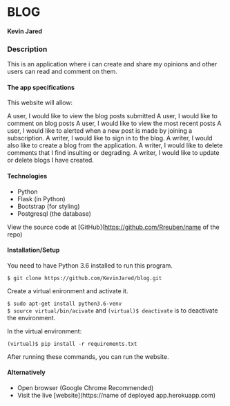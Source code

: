 # BLOG

<b>Kevin Jared</b>

### Description

This is an application where i  can create and share my opinions and other users can read and comment on them.


#### The app specifications

This website will allow:

A user, I would like to view the blog posts submitted
A user, I would like to comment on blog posts
A user, I would like to view the most recent posts
A user, I would like to alerted when a new post is made by joining a subscription.
A writer, I would like to sign in to the blog.
A writer, I would also like to create a blog from the application.
A writer, I would like to delete comments that I find insulting or degrading.
A writer, I would like to update or delete blogs I have created.

#### Technologies

- Python
- Flask (in Python)
- Bootstrap (for styling)
- Postgresql (the database)

View the source code at [GitHub](https://github.com/Rreuben/name of the repo)

#### Installation/Setup

You need to have Python 3.6 installed to run this program.

`$ git clone https://github.com/KevinJared/blog.git`<br />

Create a virtual enironment and activate it.

`$ sudo apt-get install python3.6-venv`<br />
`$ source virtual/bin/acivate` and `(virtual)$ deactivate` is to deactivate the environment.

In the virtual environment:

`(virtual)$ pip install -r requirements.txt`<br />

After running these commands, you can run the website.

#### Alternatively

- Open browser (Google Chrome Recommended)
- Visit the live [website](https://name of deployed app.herokuapp.com)

